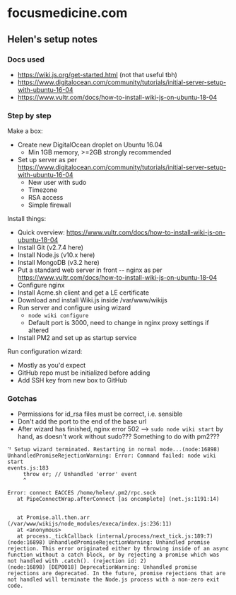 # focusmedicine.com

## Helen's setup notes


### Docs used
  * https://wiki.js.org/get-started.html (not that useful tbh)
  * https://www.digitalocean.com/community/tutorials/initial-server-setup-with-ubuntu-16-04
  * https://www.vultr.com/docs/how-to-install-wiki-js-on-ubuntu-18-04

### Step by step


Make a box:  
* Create new DigitalOcean droplet on Ubuntu 16.04
  * Min 1GB memory, >=2GB strongly recommended
* Set up server as per https://www.digitalocean.com/community/tutorials/initial-server-setup-with-ubuntu-16-04
  * New user with sudo
  * Timezone
  * RSA access  
  * Simple firewall  

Install things:
* Quick overview: https://www.vultr.com/docs/how-to-install-wiki-js-on-ubuntu-18-04
* Install Git (v2.7.4 here)
* Install Node.js (v10.x here)
* Install MongoDB (v3.2 here)
* Put a standard web server in front -- nginx as per https://www.vultr.com/docs/how-to-install-wiki-js-on-ubuntu-18-04
* Configure nginx
* Install Acme.sh client and get a LE certificate
* Download and install Wiki.js inside /var/www/wikijs
* Run server and configure using wizard
  * `node wiki configure`  
  * Default port is 3000, need to change in nginx proxy settings if altered
* Install PM2 and set up as startup service

Run configuration wizard:
* Mostly as you'd expect
* GitHub repo must be initialized before adding
* Add SSH key from new box to GitHub


### Gotchas

* Permissions for id_rsa files must be correct, i.e. sensible
* Don't add the port to the end of the base url
* After wizard has finished, nginx error 502 --> `sudo node wiki start` by hand, as doesn't work without sudo??? Something to do with pm2???
 ```
⠙ Setup wizard terminated. Restarting in normal mode...(node:16898) UnhandledPromiseRejectionWarning: Error: Command failed: node wiki start
events.js:183
      throw er; // Unhandled 'error' event
      ^

Error: connect EACCES /home/helen/.pm2/rpc.sock
    at PipeConnectWrap.afterConnect [as oncomplete] (net.js:1191:14)


    at Promise.all.then.arr (/var/www/wikijs/node_modules/execa/index.js:236:11)
    at <anonymous>
    at process._tickCallback (internal/process/next_tick.js:189:7)
(node:16898) UnhandledPromiseRejectionWarning: Unhandled promise rejection. This error originated either by throwing inside of an async function without a catch block, or by rejecting a promise which was not handled with .catch(). (rejection id: 2)
(node:16898) [DEP0018] DeprecationWarning: Unhandled promise rejections are deprecated. In the future, promise rejections that are not handled will terminate the Node.js process with a non-zero exit code.
```
